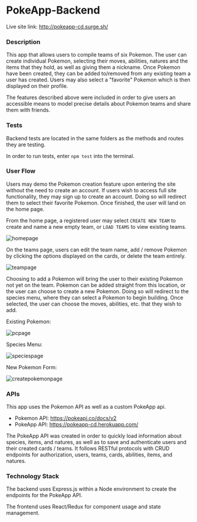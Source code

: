 # PokeApp-Backend

Live site link: http://pokeapp-cd.surge.sh/

### Description

This app that allows users to compile teams of six Pokemon. The user can create individual Pokemon, selecting their moves, abilities, natures and the items that they hold, as well as giving them a nickname. Once Pokemon have been created, they can be added to/removed from any existing team a user has created. Users may also select a "favorite" Pokemon which is then displayed on their profile. 

The features described above were included in order to give users an accessible means to model precise details about Pokemon teams and share them with friends.

### Tests

Backend tests are located in the same folders as the methods and routes they are testing.

In order to run tests, enter `npm test` into the terminal. 

### User Flow

Users may demo the Pokemon creation feature upon entering the site without the need to create an account. If users wish to access full site functionality, they may sign up to create an account. Doing so will redirect them to select their favorite Pokemon. Once finished, the user will land on the home page.

From the home page, a registered user may select `CREATE NEW TEAM` to create and name a new empty team, or `LOAD TEAMS` to view existing teams. 

![homepage](./homepage.png)

On the teams page, users can edit the team name,  add / remove Pokemon by clicking the options displayed on the cards, or delete the team entirely. 

![teampage](./teampage.png)

Choosing to add a Pokemon will bring the user to their existing Pokemon not yet on the team. Pokemon can be added straight from this location, or the user can choose to create a new Pokemon. Doing so will redirect to the species menu, where they can select a Pokemon to begin building. Once selected, the user can choose the moves, abilities, etc. that they wish to add. 

Existing Pokemon:

![pcpage](./pcpage.png)

Species Menu:

![speciespage](./speciespage.png)

New Pokemon Form:

![createpokemonpage](./createpokemonpage.png)

### APIs

This app uses the Pokemon API as well as a custom PokeApp api.

- Pokemon API: https://pokeapi.co/docs/v2
- PokeApp API: https://pokeapp-cd.herokuapp.com/

The PokeApp API was created in order to quickly load information about species, items, and natures, as well as to save and authenticate users and their created cards / teams. It follows RESTful protocols with CRUD endpoints for authorization, users, teams, cards, abilities, items, and natures.

### Technology Stack

The backend uses Express.js within a Node environment to create the endpoints for the PokeApp API. 

The frontend uses React/Redux for component usage and state management. 